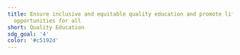```yaml
---
title: Ensure inclusive and equitable quality education and promote lifelong learning
  opportunities for all
short: Quality Education
sdg_goal: '4'
color: '#c5192d'
---
```


